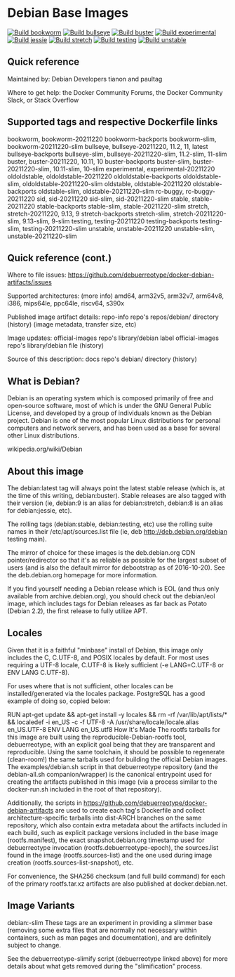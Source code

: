 # Debian Base Images

[![Build bookworm](https://github.com/buluma/debian/actions/workflows/build-bookworm.yml/badge.svg)](https://github.com/buluma/debian/actions/workflows/build-bookworm.yml) [![Build bullseye](https://github.com/buluma/debian/actions/workflows/build-bullseye.yml/badge.svg)](https://github.com/buluma/debian/actions/workflows/build-bullseye.yml) [![Build buster](https://github.com/buluma/debian/actions/workflows/build-buster.yml/badge.svg)](https://github.com/buluma/debian/actions/workflows/build-buster.yml) [![Build experimental](https://github.com/buluma/debian/actions/workflows/build-sid.yml/badge.svg)](https://github.com/buluma/debian/actions/workflows/build-sid.yml) [![Build jessie](https://github.com/buluma/debian/actions/workflows/build-jessie.yml/badge.svg)](https://github.com/buluma/debian/actions/workflows/build-jessie.yml) [![Build stretch](https://github.com/buluma/debian/actions/workflows/build-stretch.yml/badge.svg)](https://github.com/buluma/debian/actions/workflows/build-stretch.yml) [![Build testing](https://github.com/buluma/debian/actions/workflows/build-testing.yml/badge.svg)](https://github.com/buluma/debian/actions/workflows/build-testing.yml) [![Build unstable](https://github.com/buluma/debian/actions/workflows/build-unstable.yml/badge.svg)](https://github.com/buluma/debian/actions/workflows/build-unstable.yml)

## Quick reference
Maintained by: Debian Developers tianon and paultag

Where to get help: the Docker Community Forums, the Docker Community Slack, or Stack Overflow

## Supported tags and respective Dockerfile links
bookworm, bookworm-20211220
bookworm-backports
bookworm-slim, bookworm-20211220-slim
bullseye, bullseye-20211220, 11.2, 11, latest
bullseye-backports
bullseye-slim, bullseye-20211220-slim, 11.2-slim, 11-slim
buster, buster-20211220, 10.11, 10
buster-backports
buster-slim, buster-20211220-slim, 10.11-slim, 10-slim
experimental, experimental-20211220
oldoldstable, oldoldstable-20211220
oldoldstable-backports
oldoldstable-slim, oldoldstable-20211220-slim
oldstable, oldstable-20211220
oldstable-backports
oldstable-slim, oldstable-20211220-slim
rc-buggy, rc-buggy-20211220
sid, sid-20211220
sid-slim, sid-20211220-slim
stable, stable-20211220
stable-backports
stable-slim, stable-20211220-slim
stretch, stretch-20211220, 9.13, 9
stretch-backports
stretch-slim, stretch-20211220-slim, 9.13-slim, 9-slim
testing, testing-20211220
testing-backports
testing-slim, testing-20211220-slim
unstable, unstable-20211220
unstable-slim, unstable-20211220-slim

## Quick reference (cont.)
Where to file issues: https://github.com/debuerreotype/docker-debian-artifacts/issues

Supported architectures: (more info) amd64, arm32v5, arm32v7, arm64v8, i386, mips64le, ppc64le, riscv64, s390x

Published image artifact details: repo-info repo's repos/debian/ directory (history) (image metadata, transfer size, etc)

Image updates: official-images repo's library/debian label
official-images repo's library/debian file (history)

Source of this description: docs repo's debian/ directory (history)

## What is Debian?
Debian is an operating system which is composed primarily of free and open-source software, most of which is under the GNU General Public License, and developed by a group of individuals known as the Debian project. Debian is one of the most popular Linux distributions for personal computers and network servers, and has been used as a base for several other Linux distributions.

wikipedia.org/wiki/Debian

## About this image
The debian:latest tag will always point the latest stable release (which is, at the time of this writing, debian:buster). Stable releases are also tagged with their version (ie, debian:9 is an alias for debian:stretch, debian:8 is an alias for debian:jessie, etc).

The rolling tags (debian:stable, debian:testing, etc) use the rolling suite names in their /etc/apt/sources.list file (ie, deb http://deb.debian.org/debian testing main).

The mirror of choice for these images is the deb.debian.org CDN pointer/redirector so that it's as reliable as possible for the largest subset of users (and is also the default mirror for debootstrap as of 2016-10-20). See the deb.debian.org homepage for more information.

If you find yourself needing a Debian release which is EOL (and thus only available from archive.debian.org), you should check out the debian/eol image, which includes tags for Debian releases as far back as Potato (Debian 2.2), the first release to fully utilize APT.

## Locales
Given that it is a faithful "minbase" install of Debian, this image only includes the C, C.UTF-8, and POSIX locales by default. For most uses requiring a UTF-8 locale, C.UTF-8 is likely sufficient (-e LANG=C.UTF-8 or ENV LANG C.UTF-8).

For uses where that is not sufficient, other locales can be installed/generated via the locales package. PostgreSQL has a good example of doing so, copied below:

RUN apt-get update && apt-get install -y locales && rm -rf /var/lib/apt/lists/* \
    && localedef -i en_US -c -f UTF-8 -A /usr/share/locale/locale.alias en_US.UTF-8
ENV LANG en_US.utf8
How It's Made
The rootfs tarballs for this image are built using the reproducible-Debian-rootfs tool, debuerreotype, with an explicit goal being that they are transparent and reproducible. Using the same toolchain, it should be possible to regenerate (clean-room!) the same tarballs used for building the official Debian images. The examples/debian.sh script in that debuerreotype repository (and the debian-all.sh companion/wrapper) is the canonical entrypoint used for creating the artifacts published in this image (via a process similar to the docker-run.sh included in the root of that repository).

Additionally, the scripts in https://github.com/debuerreotype/docker-debian-artifacts are used to create each tag's Dockerfile and collect architecture-specific tarballs into dist-ARCH branches on the same repository, which also contain extra metadata about the artifacts included in each build, such as explicit package versions included in the base image (rootfs.manifest), the exact snapshot.debian.org timestamp used for debuerreotype invocation (rootfs.debuerreotype-epoch), the sources.list found in the image (rootfs.sources-list) and the one used during image creation (rootfs.sources-list-snapshot), etc.

For convenience, the SHA256 checksum (and full build command) for each of the primary rootfs.tar.xz artifacts are also published at docker.debian.net.

## Image Variants
debian:<suite>-slim
These tags are an experiment in providing a slimmer base (removing some extra files that are normally not necessary within containers, such as man pages and documentation), and are definitely subject to change.

See the debuerreotype-slimify script (debuerreotype linked above) for more details about what gets removed during the "slimification" process.
